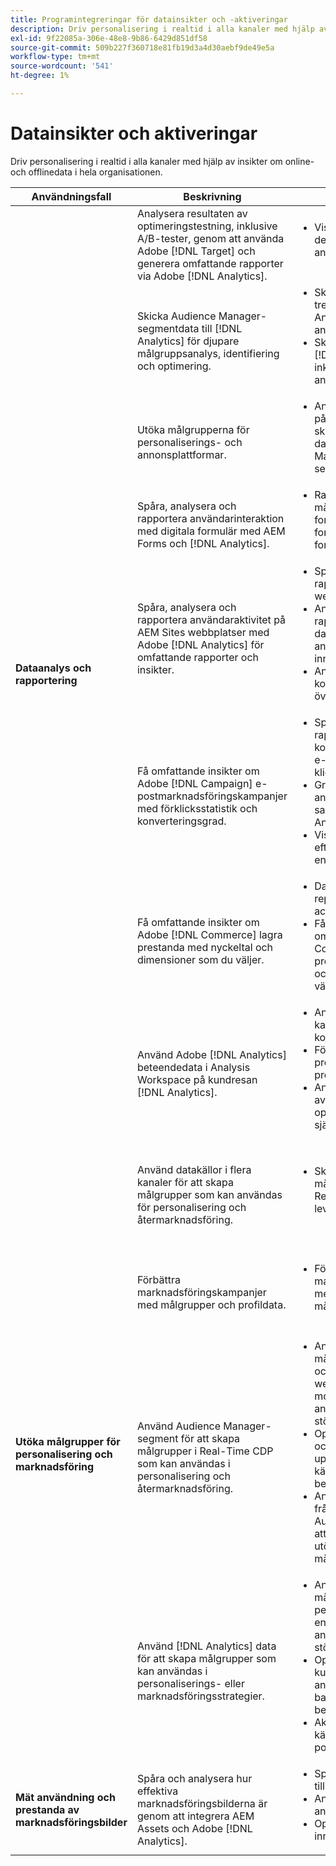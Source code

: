 ```yaml
---
title: Programintegreringar för datainsikter och -aktiveringar
description: Driv personalisering i realtid i alla kanaler med hjälp av insikter om online- och offlinedata i hela organisationen.
exl-id: 9f22085a-306e-48e8-9b86-6429d851df58
source-git-commit: 509b227f360718e81fb19d3a4d30aebf9de49e5a
workflow-type: tm+mt
source-wordcount: '541'
ht-degree: 1%

---
```


# Datainsikter och aktiveringar

Driv personalisering i realtid i alla kanaler med hjälp av insikter om online- och offlinedata i hela organisationen.

<table>

<thead>
    <tr>
      <th>Användningsfall</th>
      <th>Beskrivning</th>
      <th>Exempel</th>
      <th>Program</th>
    </tr>
  </thead>

<tbody>
  <!--  ROW 2  -->
 <tr>
   <td rowspan="8"><b>Dataanalys och rapportering</b></td>

<!--  ROW 2a  -->
<td>Analysera resultaten av optimeringstestning, inklusive A/B-tester, genom att använda Adobe [!DNL Target] och generera omfattande rapporter via Adobe [!DNL Analytics].</td>
   <td><ul style="margin-top: 0;">
        <li>Visa A/B-testresultat i detaljerade analysrapporter.</li>
       </ul></td>
   <td><a href="../integrations-between-applications/target/target-analytics.md" target="_blank" rel="noopener noreferrer">[!DNL Target]  och  [!DNL Analytics]</a></td>
  </tr>

<!--  ROW 2b  -->
<tr>
   <td>Skicka Audience Manager-segmentdata till [!DNL Analytics] för djupare målgruppsanalys, identifiering och optimering.</td>
    <td><ul style="margin-top: 0;">
        <li>Skicka segmentdata från tredje part till [!DNL Analytics] för djupare användaranalys.</li>
        <li>Skicka CRM-data till [!DNL Analytics] för att inkluderas i användaranalys.</li>
       </ul></td>
   <td><a href="../integrations-between-applications/aam/aam-analytics.md" target="_blank" rel="noopener noreferrer">Audience Manager och [!DNL Analytics]</a></td>
 </tr>

<!--  ROW 2c -->
<tr>
   <td>Utöka målgrupperna för personaliserings- och annonsplattformar.</td>
    <td><ul style="margin-top: 0;">
        <li>Använd vidarebefordran på serversidan för att skicka [!DNL Analytics] data till Audience Manager för att skapa segment.</li>
       </ul></td>
   <td><a href="../integrations-between-applications/aam/aam-analytics.md" target="_blank" rel="noopener noreferrer">Audience Manager och [!DNL Analytics]</a></td>
 </tr>

<!--  ROW 2d  -->
<tr>
   <td>Spåra, analysera och rapportera användarinteraktion med digitala formulär med AEM Forms och [!DNL Analytics]. </td>
   <td><ul style="margin-top: 0;">
        <li>Rapportera mått och mått för inskickning av formulär, inklusive ifyllda formulärfält och formulärfält med fel.</li>
       </ul></td>
   <td><a href="../integrations-between-applications/experience-manager/experience-manager-analytics.md" target="_blank" rel="noopener noreferrer">AEM Forms och [!DNL Analytics]</a></td>
 </tr>

<!--  ROW 2e  -->
<tr>
   <td>Spåra, analysera och rapportera användaraktivitet på AEM Sites webbplatser med Adobe [!DNL Analytics] för omfattande rapporter och insikter.</td>
   <td><ul style="margin-top: 0;">
        <li>Spåra, analysera och rapportera nyckeltal för webbplatssidor.</li>
        <li>Använd [!DNL Analytics] rapporter för att fatta databaserade beslut om användarupplevelser och innehållsstrategi.</li>
        <li>Analysera konverteringsbanor för över- och underkanter.</li>
       </ul></td>
   <td><a href="../integrations-between-applications/experience-manager/experience-manager-analytics.md" target="_blank" rel="noopener noreferrer">AEM Sites och [!DNL Analytics]</a></td>
 </tr>

<!--  ROW 2f  -->
<tr>
   <td>Få omfattande insikter om Adobe [!DNL Campaign] e-postmarknadsföringskampanjer med förklicksstatistik och konverteringsgrad.</td>
   <td><ul style="margin-top: 0;">
        <li>Spåra, analysera och rapportera konverteringsstatistik för e-postkampanjer efter klickningar.</li>
        <li>Granska kampanjer till andra dimensioner som samlats in i [!DNL Analytics].</li>
        <li>Visa förklicknings- och efterklickningsstatistik i en enda rapport.</li>
       </ul></td>
   <td><a href="../integrations-between-applications/campaign/campaign-analytics.md" target="_blank" rel="noopener noreferrer">[!DNL Campaign]  och  [!DNL Analytics]</a></td>
 </tr>

<!--  ROW 2g  -->
<tr>
   <td>Få omfattande insikter om Adobe [!DNL Commerce] lagra prestanda med nyckeltal och dimensioner som du väljer.</td>
   <td><ul style="margin-top: 0;">
        <li>Data Insights and reporting on commerce activity.</li>
        <li>Få omfattande insikter om Adobe [!DNL Commerce] lagra prestanda med nyckeltal och dimensioner som du väljer.</li>
       </ul></td>
   <td><a href="../integrations-between-applications/commerce/commerce-analytics.md" target="_blank" rel="noopener noreferrer">[!DNL Commerce]  och  [!DNL Analytics]</a></td>
 </tr>

<!--  ROW 2h  -->
<tr>
   <td>Använd Adobe [!DNL Analytics] beteendedata i Analysis Workspace på kundresan [!DNL Analytics].</td>
   <td><ul style="margin-top: 0;">
        <li>Analysera kanalengagemang och -konvertering.</li>
        <li>Förstå de viktigaste produktkategorierna och produkterna.</li>
        <li>Analysera användningen av verktyg för att optimera självbetjäningen.</li>
       </ul></td>
   <td><a href="../integrations-between-applications/analytics/analytics-customer-journey-analytics.md" target="_blank" rel="noopener noreferrer">[!DNL Analytics] och kundresa [!DNL Analytics]</a></td>
 </tr>


<!--  Row 3  -->
<tr>
  <td rowspan="5"><b>Utöka målgrupper för personalisering och marknadsföring</b></td>
 </tr>

<!--  ROW 3a  -->
<tr>
  <td>Använd datakällor i flera kanaler för att skapa målgrupper som kan användas för personalisering och återmarknadsföring.</td>
  <td><ul style="margin-top: 0;"><li>Skicka målgruppssegment till Real-Time CDP för leverans till destinationer</li>
     </ul></td>
  <td><a href="../integrations-between-applications/rtcdp/rtcdp-cja.md" target="_blank" rel="noopener noreferrer">Kundresa [!DNL Analytics] och kunddata i realtid [!DNL Platform]</a></td>
 </tr>

<!--  ROW 3c  -->
<tr>
  <td>Förbättra marknadsföringskampanjer med målgrupper och profildata.</td>
  <td><ul style="margin-top: 0;">
        <li>Förbättra er marknadsföringskampanj med AEP-data för målgruppssegmentering.</li>
      </ul></td>
   <td><a href="../integrations-between-applications/campaign/campaign-rtcdp.md">[!DNL Campaign] v8 och kunddata i realtid [!DNL Platform]</a></td>
 </tr>

<!--  ROW 3d  -->
<tr>
  <td>Använd Audience Manager-segment för att skapa målgrupper i Real-Time CDP som kan användas i personalisering och återmarknadsföring.</td>
  <td><ul style="margin-top: 0;">
        <li>Anonym målgruppsanpassning och personalisering på webbplatsen, i mobilappen eller i de annonskanaler som stöds.</li>
        <li>Optimera landningssidan och förautentiserade upplevelser baserat på kända enhets- och beteendeegenskaper.</li>
        <li>Använd datanätverket från tredje part i Audience Manager för att ytterligare förfina och utöka era målgrupper för målinriktning.</li>
      </ul></td>
  <td><a href="../integrations-between-applications/aam/aam-rtcdp.md" target="_blank" rel="noopener noreferrer">Kunddata för Audience Manager och realtid [!DNL Platform]</a></td>
 </tr>

<!--  ROW 3e  -->
<td>Använd [!DNL Analytics] data för att skapa målgrupper som kan användas i personaliserings- eller marknadsföringsstrategier.</td>
   <td><ul style="margin-top: 0;"><li>Anpassa er digitala målgrupp och personalisering på enheter eller annonskanaler som stöds.</li>
           <li>Optimera kända kundlandningssidor och anonyma upplevelser baserat på enhets- och beteendeattribut.</li>
           <li>Aktivera målgrupper för kända kanaler, som e-post och SMS.</li>
        </ul></td>
   <td><a href="../integrations-between-applications/analytics/analytics-rtcdp.md" target="_blank" rel="noopener noreferrer">[!DNL Analytics] och kunddata i realtid [!DNL Platform]</a></td>


<!--  ROW 4  -->
<tr>
   <td><b>Mät användning och prestanda av marknadsföringsbilder</b></td>
   <td>Spåra och analysera hur effektiva marknadsföringsbilderna är genom att integrera AEM Assets och Adobe [!DNL Analytics].</td>
   <td><ul style="margin-top: 0;"><li>Spåra och analysera tillgångarnas prestanda.</li>
           <li>Analysera användarengagemanget.</li>
           <li>Optimera innehållsstrategi.</li>
        </ul></td>
   <td><a href="../integrations-between-applications/experience-manager/experience-manager-analytics.md" target="_blank" rel="noopener noreferrer">AEM Assets och [!DNL Analytics]</a></td>
 </tr>
 </tbody>
 </table>
